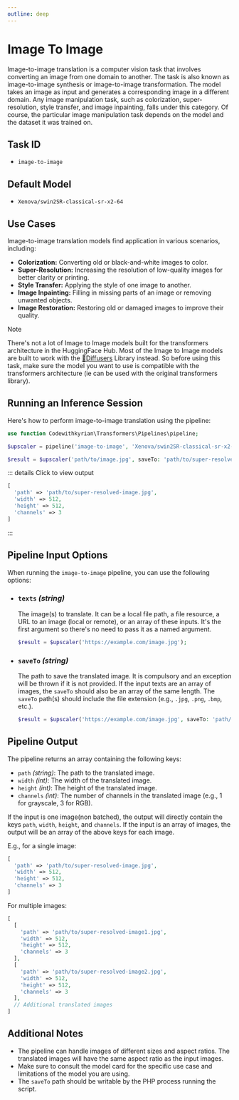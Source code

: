 ```yaml
---
outline: deep
---
```


# Image To Image <Badge type="tip" text="^0.3.0" />

Image-to-image translation is a computer vision task that involves converting an image from one domain to another. The
task is also known as image-to-image synthesis or image-to-image transformation. The model takes an image as input and
generates a corresponding image in a different domain. Any image manipulation task, such as colorization,
super-resolution, style transfer, and image inpainting, falls under this category. Of course, the particular image
manipulation task depends on the model and the dataset it was trained on.

## Task ID

- `image-to-image`

## Default Model

- `Xenova/swin2SR-classical-sr-x2-64`

## Use Cases

Image-to-image translation models find application in various scenarios, including:

- **Colorization:** Converting old or black-and-white images to color.
- **Super-Resolution:** Increasing the resolution of low-quality images for better clarity or printing.
- **Style Transfer:** Applying the style of one image to another.
- **Image Inpainting:** Filling in missing parts of an image or removing unwanted objects.
- **Image Restoration:** Restoring old or damaged images to improve their quality.

> [!NOTE]
> There's not a lot of Image to Image models built for the transformers architecture in the HuggingFace Hub. Most
> of the Image to Image models are built to work with the [🧨Diffusers](https://huggingface.co/docs/diffusers/en/index)
> Library instead. So before using this task, make sure the model you want to use is compatible with the transformers
> architecture (ie can be used with the original transformers library).

## Running an Inference Session

Here's how to perform image-to-image translation using the pipeline:

```php
use function Codewithkyrian\Transformers\Pipelines\pipeline;

$upscaler = pipeline('image-to-image', 'Xenova/swin2SR-classical-sr-x2-64');

$result = $upscaler('path/to/image.jpg', saveTo: 'path/to/super-resolved-image.jpg');
```

::: details Click to view output

```php
[
  'path' => 'path/to/super-resolved-image.jpg',
  'width' => 512,
  'height' => 512,
  'channels' => 3
]
```

:::

## Pipeline Input Options

When running the `image-to-image` pipeline, you can use the following options:

- ### `texts` *(string)*
  The image(s) to translate. It can be a local file path, a file resource, a URL to an image (local or remote), or an
  array of these inputs. It's the first argument so there's no need to pass it as a named argument.
  ```php
  $result = $upscaler('https://example.com/image.jpg');
  ```

- ### `saveTo` *(string)*
  The path to save the translated image. It is compulsory and an exception will be thrown if it is not provided. If the
  input texts are an array of images, the `saveTo` should also be an array of the same length. The `saveTo` path(s)
  should include the file extension (e.g., `.jpg`, `.png`, `.bmp`, etc.).
    ```php
    $result = $upscaler('https://example.com/image.jpg', saveTo: 'path/to/super-resolved-image.jpg');
    ```

## Pipeline Output

The pipeline returns an array containing the following keys:

- `path` *(string)*: The path to the translated image.
- `width` *(int)*: The width of the translated image.
- `height` *(int)*: The height of the translated image.
- `channels` *(int)*: The number of channels in the translated image (e.g., 1 for grayscale, 3 for RGB).

If the input is one image(non batched), the output will directly contain the keys `path`, `width`, `height`,
and `channels`. If the input is an array of images, the output will be an array of the above keys for each image.

E.g., for a single image:

```php
[
  'path' => 'path/to/super-resolved-image.jpg',
  'width' => 512,
  'height' => 512,
  'channels' => 3
]
```

For multiple images:

```php
[
  [
    'path' => 'path/to/super-resolved-image1.jpg',
    'width' => 512,
    'height' => 512,
    'channels' => 3
  ],
  [
    'path' => 'path/to/super-resolved-image2.jpg',
    'width' => 512,
    'height' => 512,
    'channels' => 3
  ],
  // Additional translated images
]
```

## Additional Notes

- The pipeline can handle images of different sizes and aspect ratios. The translated images will have the same
  aspect ratio as the input images.
- Make sure to consult the model card for the specific use case and limitations of the model you are using.
- The `saveTo` path should be writable by the PHP process running the script.

